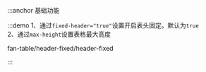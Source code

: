 :::anchor 基础功能

:::demo 1、通过`fixed-header="true"`设置开启表头固定。默认为`true`<br>2、通过`max-height`设置表格最大高度

fan-table/header-fixed/header-fixed

:::
